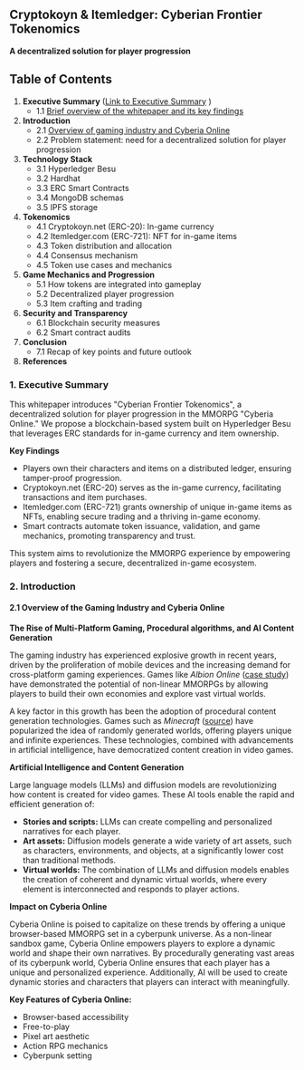 ## Cryptokoyn & Itemledger: Cyberian Frontier Tokenomics

**A decentralized solution for player progression**

## Table of Contents

1.  **Executive Summary** ([Link to Executive Summary](#header-0) )
    - 1.1 [Brief overview of the whitepaper and its key findings](#header-0)
2.  **Introduction**
    - 2.1 [Overview of gaming industry and Cyberia Online](#header-1)
    - 2.2 Problem statement: need for a decentralized solution for player progression
3.  **Technology Stack**
    - 3.1 Hyperledger Besu
    - 3.2 Hardhat
    - 3.3 ERC Smart Contracts
    - 3.4 MongoDB schemas
    - 3.5 IPFS storage
4.  **Tokenomics**
    - 4.1 Cryptokoyn.net (ERC-20): In-game currency
    - 4.2 Itemledger.com (ERC-721): NFT for in-game items
    - 4.3 Token distribution and allocation
    - 4.4 Consensus mechanism
    - 4.5 Token use cases and mechanics
5.  **Game Mechanics and Progression**
    - 5.1 How tokens are integrated into gameplay
    - 5.2 Decentralized player progression
    - 5.3 Item crafting and trading
6.  **Security and Transparency**
    - 6.1 Blockchain security measures
    - 6.2 Smart contract audits
7.  **Conclusion**
    - 7.1 Recap of key points and future outlook
8.  **References**

<a name="header-0"/>

### 1. Executive Summary

This whitepaper introduces "Cyberian Frontier Tokenomics", a decentralized solution for player progression in the MMORPG "Cyberia Online." We propose a blockchain-based system built on Hyperledger Besu that leverages ERC standards for in-game currency and item ownership.

**Key Findings**

- Players own their characters and items on a distributed ledger, ensuring tamper-proof progression.
- Cryptokoyn.net (ERC-20) serves as the in-game currency, facilitating transactions and item purchases.
- Itemledger.com (ERC-721) grants ownership of unique in-game items as NFTs, enabling secure trading and a thriving in-game economy.
- Smart contracts automate token issuance, validation, and game mechanics, promoting transparency and trust.

This system aims to revolutionize the MMORPG experience by empowering players and fostering a secure, decentralized in-game ecosystem.

### 2. Introduction

<a name="header-1"/>

#### 2.1 Overview of the Gaming Industry and Cyberia Online

**The Rise of Multi-Platform Gaming, Procedural algorithms, and AI Content Generation**

The gaming industry has experienced explosive growth in recent years, driven by the proliferation of mobile devices and the increasing demand for cross-platform gaming experiences. Games like _Albion Online_ (<a target="_top" href='https://www.affinitymediagroup.co/albion'>case study</a>) have demonstrated the potential of non-linear MMORPGs by allowing players to build their own economies and explore vast virtual worlds.

A key factor in this growth has been the adoption of procedural content generation technologies. Games such as _Minecraft_ (<a target="_top" href='https://www.kodeby.com/blog/post/exploring-the-impact-of-procedural-generation-in-modern-game-development-techniques'>source</a>) have popularized the idea of randomly generated worlds, offering players unique and infinite experiences. These technologies, combined with advancements in artificial intelligence, have democratized content creation in video games.

**Artificial Intelligence and Content Generation**

Large language models (LLMs) and diffusion models are revolutionizing how content is created for video games. These AI tools enable the rapid and efficient generation of:

- **Stories and scripts:** LLMs can create compelling and personalized narratives for each player.
- **Art assets:** Diffusion models generate a wide variety of art assets, such as characters, environments, and objects, at a significantly lower cost than traditional methods.
- **Virtual worlds:** The combination of LLMs and diffusion models enables the creation of coherent and dynamic virtual worlds, where every element is interconnected and responds to player actions.

**Impact on Cyberia Online**

Cyberia Online is poised to capitalize on these trends by offering a unique browser-based MMORPG set in a cyberpunk universe. As a non-linear sandbox game, Cyberia Online empowers players to explore a dynamic world and shape their own narratives. By procedurally generating vast areas of its cyberpunk world, Cyberia Online ensures that each player has a unique and personalized experience. Additionally, AI will be used to create dynamic stories and characters that players can interact with meaningfully.

**Key Features of Cyberia Online:**

- Browser-based accessibility
- Free-to-play
- Pixel art aesthetic
- Action RPG mechanics
- Cyberpunk setting
